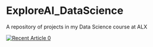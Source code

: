 # ExploreAI_DataScience
A repository of projects in my Data Science course at ALX

 <a target="_blank" href="https://github-readme-medium-recent-article.vercel.app/medium/@cjmachoka/0"><img src="https://github-readme-medium-recent-article.vercel.app/medium/@cjmachoka/0" alt="Recent Article 0"> 

